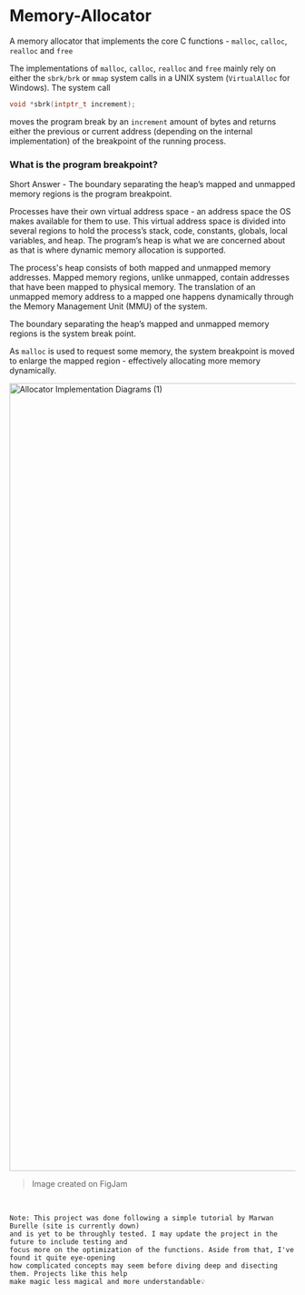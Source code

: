 # Memory-Allocator

A memory allocator that implements the core C functions - `malloc`, `calloc`, `realloc` and `free`

The implementations of `malloc`, `calloc`, `realloc` and `free` mainly rely on either the `sbrk/brk` or `mmap` system calls in a UNIX system (`VirtualAlloc` for Windows). The system call 

```c++
void *sbrk(intptr_t increment);
```
 moves the program break by an `increment` amount of bytes and returns either the previous or current address (depending on the internal implementation) of the breakpoint of the running process. 

### What is the program breakpoint? 
Short Answer - The boundary separating the heap’s mapped and unmapped memory regions is the program breakpoint.

Processes have their own virtual address space - an address space the OS makes available for them to use. This virtual address space is divided into several regions to hold the process’s stack, code, constants, globals, local variables, and heap. The program’s heap is what we are concerned about as that is where dynamic memory allocation is supported. 

The process's heap consists of both mapped and unmapped memory addresses. Mapped memory regions, unlike unmapped, contain addresses that have been mapped to physical memory. The translation of an unmapped memory address to a mapped one happens dynamically through the Memory Management Unit (MMU) of the system. 

The boundary separating the heap’s mapped and unmapped memory regions is the system break point.

As `malloc` is used to request some memory, the system breakpoint is moved to enlarge the mapped region - effectively allocating more memory dynamically.  

<img width="1387" alt="Allocator Implementation Diagrams (1)" src="https://github.com/JanatB/Memory-Allocator/assets/76413679/c06ec9db-67b0-4be0-aea4-b00b51e2525a">

> Image created on FigJam </br> 

</br>

```
Note: This project was done following a simple tutorial by Marwan Burelle (site is currently down)
and is yet to be throughly tested. I may update the project in the future to include testing and
focus more on the optimization of the functions. Aside from that, I've found it quite eye-opening
how complicated concepts may seem before diving deep and disecting them. Projects like this help
make magic less magical and more understandable💡  
```
